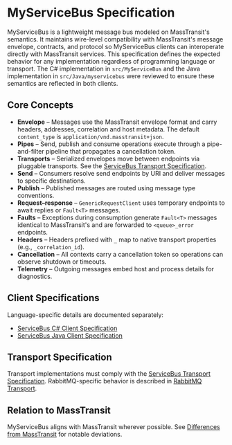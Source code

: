 # MyServiceBus Specification

MyServiceBus is a lightweight message bus modeled on MassTransit's semantics. It maintains wire-level compatibility with MassTransit's message envelope, contracts, and protocol so MyServiceBus clients can interoperate directly with MassTransit services. This specification defines the expected behavior for any implementation regardless of programming language or transport. The C# implementation in `src/MyServiceBus` and the Java implementation in `src/Java/myservicebus` were reviewed to ensure these semantics are reflected in both clients.

## Core Concepts

- **Envelope** – Messages use the MassTransit envelope format and carry headers, addresses, correlation and host metadata. The default `content_type` is `application/vnd.masstransit+json`.
- **Pipes** – Send, publish and consume operations execute through a pipe-and-filter pipeline that propagates a cancellation token.
- **Transports** – Serialized envelopes move between endpoints via pluggable transports. See the [ServiceBus Transport Specification](transport-spec.md).
- **Send** – Consumers resolve send endpoints by URI and deliver messages to specific destinations.
- **Publish** – Published messages are routed using message type conventions.
- **Request–response** – `GenericRequestClient` uses temporary endpoints to await replies or `Fault<T>` messages.
- **Faults** – Exceptions during consumption generate `Fault<T>` messages identical to MassTransit's and are forwarded to `<queue>_error` endpoints.
- **Headers** – Headers prefixed with `_` map to native transport properties (e.g., `_correlation_id`).
- **Cancellation** – All contexts carry a cancellation token so operations can observe shutdown or timeouts.
- **Telemetry** – Outgoing messages embed host and process details for diagnostics.

## Client Specifications

Language-specific details are documented separately:

- [ServiceBus C# Client Specification](csharp-client-spec.md)
- [ServiceBus Java Client Specification](java-client-spec.md)

## Transport Specification

Transport implementations must comply with the [ServiceBus Transport Specification](transport-spec.md). RabbitMQ-specific behavior is described in [RabbitMQ Transport](rabbitmq-transport.md).

## Relation to MassTransit

MyServiceBus aligns with MassTransit wherever possible. See [Differences from MassTransit](masstransit-differences.md) for notable deviations.


